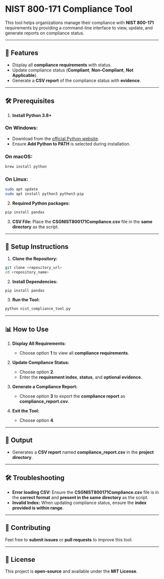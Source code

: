 # NIST 800-171 Compliance Tool

This tool helps organizations manage their compliance with **NIST 800-171** requirements by providing a command-line interface to view, update, and generate reports on compliance status.

---

## 📂 **Features**
- Display all **compliance requirements** with status.
- Update compliance status (**Compliant**, **Non-Compliant**, **Not Applicable**).
- Generate a **CSV report** of the compliance status with **evidence**.

---

## 🛠️ **Prerequisites**
1. **Install Python 3.8+**

### **On Windows:**
- Download from the [official Python website](https://www.python.org/downloads/).
- Ensure **Add Python to PATH** is selected during installation.

### **On macOS:**
```sh
brew install python
```

### **On Linux:**
```sh
sudo apt update
sudo apt install python3 python3-pip
```

2. **Required Python packages:**
```sh
pip install pandas
```

3. **CSV File:** Place the **CSGNIST800171Compliance.csv** file in the **same directory** as the script.

---

## 🚀 **Setup Instructions**
1. **Clone the Repository:**
```sh
git clone <repository_url>
cd <repository_name>
```

2. **Install Dependencies:**
```sh
pip install pandas
```

3. **Run the Tool:**
```sh
python nist_compliance_tool.py
```

---

## 📊 **How to Use**
1. **Display All Requirements:**
   - Choose option **1** to view all **compliance requirements**.

2. **Update Compliance Status:**
   - Choose option **2**.
   - Enter the **requirement index**, **status**, and **optional evidence**.

3. **Generate a Compliance Report:**
   - Choose option **3** to export the **compliance report** as **compliance_report.csv**.

4. **Exit the Tool:**
   - Choose option **4**.

---

## 📁 **Output**
- Generates a **CSV report** named **compliance_report.csv** in the **project directory**.

---

## 🛠️ **Troubleshooting**
- **Error loading CSV:** Ensure the **CSGNIST800171Compliance.csv** file is in the **correct format** and **present in the same directory** as the script.
- **Invalid Index:** When updating compliance status, ensure the **index provided is within range**.

---

## 👥 **Contributing**
Feel free to **submit issues** or **pull requests** to improve this tool.

---

## 📄 **License**
This project is **open-source** and available under the **MIT License**.

